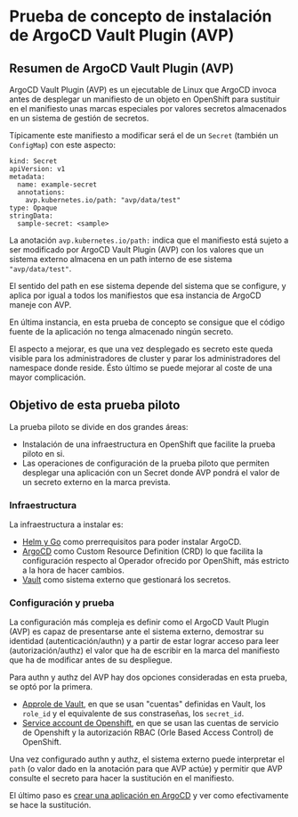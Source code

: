 # Prueba de concepto de instalación de ArgoCD Vault Plugin (AVP)

## Resumen de ArgoCD Vault Plugin (AVP)

ArgoCD Vault Plugin (AVP) es un ejecutable de Linux que ArgoCD invoca antes 
de desplegar un manifiesto de un objeto en OpenShift 
para sustituir en el manifiesto unas marcas especiales 
por valores secretos almacenados en un sistema de gestión de secretos.

Típicamente este manifiesto a modificar será el de un `Secret` (también un `ConfigMap`) con este aspecto:

```
kind: Secret
apiVersion: v1
metadata:
  name: example-secret
  annotations:
    avp.kubernetes.io/path: "avp/data/test"
type: Opaque
stringData:
  sample-secret: <sample>
```

La anotación `avp.kubernetes.io/path:` indica que el manifiesto está sujeto a ser modificado por ArgoCD Vault Plugin (AVP)
con los valores que un sistema externo almacena en un path interno de ese sistema `"avp/data/test"`.

El sentido del path en ese sistema depende del sistema que se configure, y aplica por igual a todos los manifiestos que esa instancia de ArgoCD maneje con AVP.

En última instancia, en esta prueba de concepto se consigue que el código fuente de la aplicación no tenga almacenado ningún secreto.

El aspecto a mejorar, es que una vez desplegado es secreto este queda visible para los administradores de cluster y parar los administradores del namespace donde reside.
Ésto último se puede mejorar al coste de una mayor complicación.

## Objetivo de esta prueba piloto

La prueba piloto se divide en dos grandes áreas:

- Instalación de una infraestructura en OpenShift que facilite la prueba piloto en si.
- Las operaciones de configuración de la prueba piloto que permiten desplegar una aplicación con un Secret donde AVP pondrá el valor de un secreto externo en la marca prevista.

### Infraestructura

La infraestructura a instalar es:

- [Helm y Go](10-helm-go.md) como prerrequisitos para poder instalar ArgoCD.
- [ArgoCD](11-argocd.md) como Custom Resource Definition (CRD) lo que facilita la configuración respecto al Operador ofrecido por OpenShift, más estricto a la hora de hacer cambios.
- [Vault](12-vault.md) como sistema externo que gestionará los secretos.


### Configuración y prueba

La configuración más compleja es definir como el ArgoCD Vault Plugin (AVP) es capaz de presentarse
ante el sistema externo, demostrar su identidad (autenticación/authn) y a partir de estar lograr acceso para leer (autorización/authz) el valor que ha de escribir en la marca del manifiesto que ha de modificar antes de su despliegue.

Para authn y authz del AVP hay dos opciones consideradas en esta prueba, se optó por la primera.

- [Approle de Vault](30-approle.md), en que se usan "cuentas" definidas en Vault, los `role_id` y el equivalente de sus constraseñas, los `secret_id`.
- [Service account de Openshift](31-sa-rbac.md), en que se usan las cuentas de servicio de Openshift y la autorización RBAC (Orle Based Access Control) de OpenShift.

Una vez configurado authn y authz, el sistema externo puede interpretar el `path` 
(o valor dado en la anotación para que AVP actúe) y permitir que AVP consulte el secreto para hacer la sustitución en el manifiesto.

El último paso es [crear una aplicación en ArgoCD](40-app.md) y ver como efectivamente se hace la sustitución.

